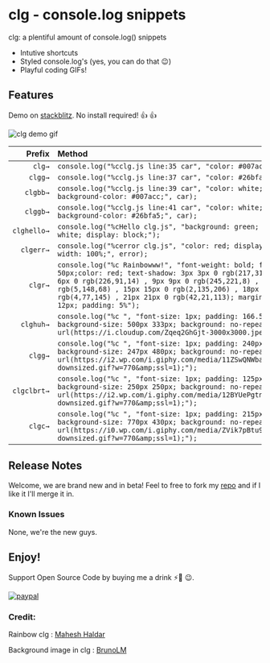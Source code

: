 # clg - console.log snippets

clg: a plentiful amount of console.log() snippets

-   Intutive shortcuts
-   Styled console.log's (yes, you can do that 😉)
-   Playful coding GIFs!

## Features

Demo on [stackblitz](https://stackblitz.com/edit/clg?embed=1&file=index.ts&hideExplorer=1&hideNavigation=1&view=editor "a live demo of the clg snippets"). No install required! 👍 👍

![clg demo gif](images/clg.gif)

|      Prefix | Method                                                                                                                                                                                                                                                                                                                            |
| ----------: | :-------------------------------------------------------------------------------------------------------------------------------------------------------------------------------------------------------------------------------------------------------------------------------------------------------------------------------- |
|      `clg→` | `console.log("%cclg.js line:35 car", "color: #007acc;", car);`                                                                                                                                                                                                                                                                    |
|     `clgg→` | `console.log("%cclg.js line:37 car", "color: #26bfa5;", car);`                                                                                                                                                                                                                                                                    |
|    `clgbb→` | `console.log("%cclg.js line:39 car", "color: white; background-color: #007acc;", car);`                                                                                                                                                                                                                                           |
|    `clggb→` | `console.log("%cclg.js line:41 car", "color: white; background-color: #26bfa5;", car);`                                                                                                                                                                                                                                           |
| `clghello→` | `console.log("%cHello clg.js", "background: green; color: white; display: block;");`                                                                                                                                                                                                                                              |
|   `clgerr→` | `console.log("%cerror clg.js", "color: red; display: block; width: 100%;", error);`                                                                                                                                                                                                                                               |
|     `clgr→` | `console.log("%c Rainbowww!", "font-weight: bold; font-size: 50px;color: red; text-shadow: 3px 3px 0 rgb(217,31,38) , 6px 6px 0 rgb(226,91,14) , 9px 9px 0 rgb(245,221,8) , 12px 12px 0 rgb(5,148,68) , 15px 15px 0 rgb(2,135,206) , 18px 18px 0 rgb(4,77,145) , 21px 21px 0 rgb(42,21,113); margin-bottom: 12px; padding: 5%");` |
|   `clghuh→` | `console.log("%c ", "font-size: 1px; padding: 166.5px 250px; background-size: 500px 333px; background: no-repeat url(https://i.cloudup.com/Zqeq2GhGjt-3000x3000.jpeg);");`                                                                                                                                                        |
|     `clgg→` | `console.log("%c ", "font-size: 1px; padding: 240px 123.5px; background-size: 247px 480px; background: no-repeat url(https://i2.wp.com/i.giphy.com/media/11ZSwQNWba4YF2/giphy-downsized.gif?w=770&amp;ssl=1);");`                                                                                                                 |
| `clgclbrt→` | `console.log("%c ", "font-size: 1px; padding: 125px 125px; background-size: 250px 250px; background: no-repeat url(https://i2.wp.com/i.giphy.com/media/12BYUePgtn7sis/giphy-downsized.gif?w=770&amp;ssl=1);");`                                                                                                                   |
|     `clgc→` | `console.log("%c ", "font-size: 1px; padding: 215px 385px; background-size: 770px 430px; background: no-repeat url(https://i0.wp.com/i.giphy.com/media/ZVik7pBtu9dNS/giphy-downsized.gif?w=770&amp;ssl=1);");`                                                                                                                    |

## Release Notes

Welcome, we are brand new and in beta!
Feel to free to fork my [repo](https://github.com/alexkev/clg) and if I like it I'll merge it in.

### Known Issues

None, we're the new guys.

## Enjoy!

Support Open Source Code by buying me a drink ⚡🥤 😉.

[![paypal](https://www.paypalobjects.com/en_US/i/btn/btn_donateCC_LG.gif)](https://www.paypal.com/cgi-bin/webscr?cmd=_donations&business=axel720%40gmail.com&currency_code=USD&source=url)

### Credit:

Rainbow clg : [Mahesh Haldar](https://hackernoon.com/styling-logs-in-browser-console-2ec0807dc91a)

Background image in clg : [BrunoLM](https://stackoverflow.com/questions/26283936/stylized-console-logging)
